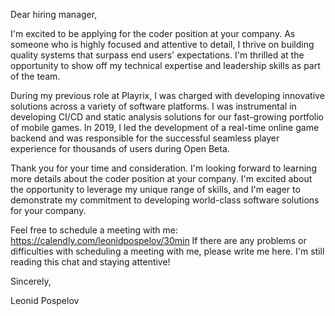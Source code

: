 Dear hiring manager,

I'm excited to be applying for the coder position at your company. As someone who is highly focused and attentive to detail, I thrive on building quality systems that surpass end users' expectations. I'm thrilled at the opportunity to show off my technical expertise and leadership skills as part of the team.

During my previous role at Playrix, I was charged with developing innovative solutions across a variety of software platforms. I was instrumental in developing CI/CD and static analysis solutions for our fast-growing portfolio of mobile games. In 2019, I led the development of a real-time online game backend and was responsible for the successful seamless player experience for thousands of users during Open Beta.

Thank you for your time and consideration. I'm looking forward to learning more details about the coder position at your company. I'm excited about the opportunity to leverage my unique range of skills, and I'm eager to demonstrate my commitment to developing world-class software solutions for your company.

Feel free to schedule a meeting with me: https://calendly.com/leonidpospelov/30min
If there are any problems or difficulties with scheduling a meeting with me, please write me here. I'm still reading this chat and staying attentive!

Sincerely,

Leonid Pospelov